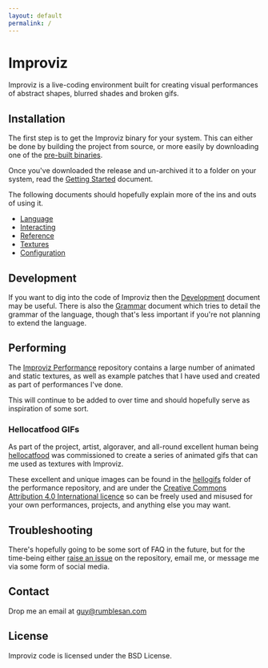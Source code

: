 ```yaml
---
layout: default
permalink: /
---
```


# Improviz

Improviz is a live-coding environment built for creating visual performances of abstract shapes, blurred shades and broken gifs.

## Installation

The first step is to get the Improviz binary for your system. This can either be done by building the project from source, or more easily by downloading one of the [pre-built binaries](https://github.com/rumblesan/improviz/releases).

Once you've downloaded the release and un-archived it to a folder on your system, read the [Getting Started](./getting-started.md) document.

The following documents should hopefully explain more of the ins and outs of using it.

* [Language](./language.md)
* [Interacting](./interacting.md)
* [Reference](./reference.md)
* [Textures](./textures.md)
* [Configuration](./configuration.md)

## Development

If you want to dig into the code of Improviz then the [Development](./development.md) document may be useful.
There is also the [Grammar](./grammar.md) document which tries to detail the grammar of the language, though that's less important if you're not planning to extend the language.

## Performing

The [Improviz Performance](https://github.com/rumblesan/improviz-performance/) repository contains a large number of animated and static textures, as well as example patches that I have used and created as part of performances I've done.

This will continue to be added to over time and should hopefully serve as inspiration of some sort.

### Hellocatfood GIFs

As part of the project, artist, algoraver, and all-round excellent human being [hellocatfood](https://twitter.com/hellocatfood) was commissioned to create a series of animated gifs that can me used as textures with Improviz.

These excellent and unique images can be found in the [hellogifs](https://github.com/rumblesan/improviz-performance/tree/master/hellogifs) folder of the performance repository, and are under the [Creative Commons Attribution 4.0 International licence](https://creativecommons.org/licenses/by/4.0/) so can be freely used and misused for your own performances, projects, and anything else you may want.

## Troubleshooting

There's hopefully going to be some sort of FAQ in the future, but for the time-being either [raise an issue](https://github.com/rumblesan/improviz/issues) on the repository, email me, or message me via some form of social media.

## Contact

Drop me an email at guy@rumblesan.com

## License

Improviz code is licensed under the BSD License.

